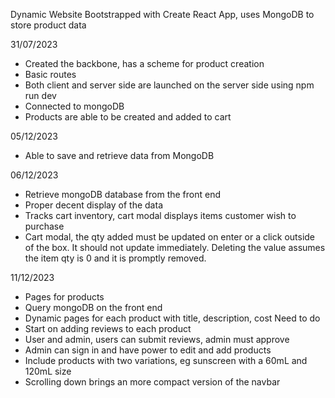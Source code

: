Dynamic Website
Bootstrapped with Create React App, uses MongoDB to store product data
 
 31/07/2023
 - Created the backbone, has a scheme for product creation
 - Basic routes
 - Both client and server side are launched on the server side using npm run dev
 - Connected to mongoDB
 - Products are able to be created and added to cart

05/12/2023
- Able to save and retrieve data from MongoDB

06/12/2023
- Retrieve mongoDB database from the front end
- Proper decent display of the data
- Tracks cart inventory, cart modal displays items customer wish to purchase
- Cart modal, the qty added must be updated on enter or a click outside of the box. It should not update immediately. Deleting the value assumes the item qty is 0 and it is promptly removed.

11/12/2023
- Pages for products
- Query mongoDB on the front end
- Dynamic pages for each product with title, description, cost
Need to do
- Start on adding reviews to each product
- User and admin, users can submit reviews, admin must approve
- Admin can sign in and have power to edit and add products
- Include products with two variations, eg sunscreen with a 60mL and 120mL size
- Scrolling down brings an more compact version of the navbar


